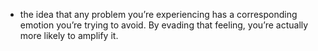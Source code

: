 
- the idea that any problem you’re experiencing has a corresponding emotion you’re trying to avoid. By evading that feeling, you’re actually more likely to amplify it.